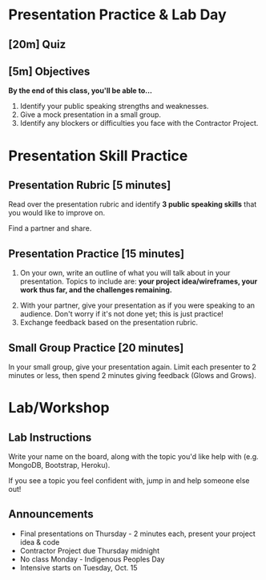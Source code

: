 
<!-- .slide: class="header" -->

# Presentation Practice & Lab Day


<!-- > -->

<!-- .slide: data-background="#087CB8" -->
## [**20m**] Quiz

<!-- > -->

## [**5m**] Objectives

**By the end of this class, you'll be able to...**

1. Identify your public speaking strengths and weaknesses.
1. Give a mock presentation in a small group.
1. Identify any blockers or difficulties you face with the Contractor Project.

<!-- > -->

# Presentation Skill Practice

<!-- v -->

## Presentation Rubric [5 minutes]

Read over the presentation rubric and identify **3 public speaking skills** that you would like to improve on.

Find a partner and share.

<!-- v -->

## Presentation Practice [15 minutes]

<ol><li>

On your own, write an outline of what you will talk about in your presentation. Topics to include are: **your project idea/wireframes, your work thus far, and the challenges remaining.**

</li>
<!-- .element: class="fragment" -->

<li>
With your partner, give your presentation as if you were speaking to an audience. Don't worry if it's not done yet; this is just practice!
</li>
<!-- .element: class="fragment" -->

<li>
Exchange feedback based on the presentation rubric.
</li>
<!-- .element: class="fragment" -->
</ol>

<!-- v -->

## Small Group Practice [20 minutes]

In your small group, give your presentation again. Limit each presenter to 2 minutes or less, then spend 2 minutes giving feedback (Glows and Grows).

<!-- > -->

# Lab/Workshop

<!-- v -->

## Lab Instructions

Write your name on the board, along with the topic you'd like help with (e.g. MongoDB, Bootstrap, Heroku).

If you see a topic you feel confident with, jump in and help someone else out!

<!-- > -->

## Announcements

- Final presentations on Thursday - 2 minutes each, present your project idea & code
- Contractor Project due Thursday midnight
- No class Monday - Indigenous Peoples Day
- Intensive starts on Tuesday, Oct. 15